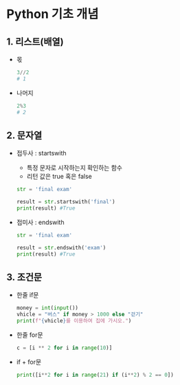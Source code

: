 # Python 기초 개념  

## 1. 리스트(배열)  
- 몫  
  ```py
  3//2
  # 1 
  ```

- 나머지
  ```py
  2%3
  # 2 
  ```

## 2. 문자열  
- 접두사 : startswith  
  - 특정 문자로 시작하는지 확인하는 함수  
  - 리턴 값은 true 혹은 false  
  ```py
  str = 'final exam'
  
  result = str.startswith('final')
  print(result) #True
  ```

- 접미사 : endswith  
  ```py
  str = 'final exam'
  
  result = str.endswith('exam')
  print(result) #True
  ```

## 3. 조건문  
- 한줄 if문  
  ```py
  money = int(input())
  vhicle = "버스" if money > 1000 else "걷기"
  print(f"{vhicle}를 이용하여 집에 가시오.")
  ```  

- 한줄 for문  
  ```py
  c = [i ** 2 for i in range(10)]
  ```  

- if + for문  
  ```py
  print([i**2 for i in range(21) if (i**2) % 2 == 0])
  ```  
